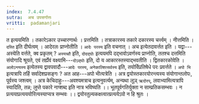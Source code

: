 ```yaml
---
index:  7.4.47
sutra:  अच उपसर्गात्तः
vritti:  padamanjari
---
```


त इत्ययमिति । तकारेऽकार उच्चारणार्थः । प्रत्तमिति । तत्राकारस्य तकारे दकारस्य चर्त्त्वम् । नीत्तमिति । `दस्ति` इति दीर्घत्वम् ।
आदेरलः प्राप्नोतीति । `आदेः परस्य` इति वचनात् । अच इत्येतदावर्त्तत इति । यद्वा---अस्येति वर्त्तते, क्व प्रकृतम् ? `अस्यच्वौ` इति, `दोदद्घोः` इत्ययमपि दद्भावोऽवर्णस्य प्राप्नोति, ततश्च दत्तमिति संयोगादि श्रूयते, एवं तर्ह्येवं वक्ष्यामि---`दोऽद्घोः` इति, दो य आकारस्तस्याद्भवतीति । द्वितकारकोवेति । `अलोऽन्त्यस्य` इत्येतस्य द्वावपवादौ---`आदेः परस्य`, `अनेकाल्शित्सर्वस्य` इति, तयोर्विप्रतिषेधे परः प्रवर्त्तते । `अपो भि` इत्यत्रापि तर्हि सर्वादेशप्रसङ्गः ? अत आह---अपो भीत्यत्रेति । अत्र द्वयोस्तकारयोरन्त्यस्य संयोगान्तलोपः, पूर्वस्य जश्त्वम् । अत्र केचिदाहुः---अवश्यमत्राच इत्यनुवर्त्यम्, अन्यथा लूञ् `ऋदोरप्`, लवाभ्यामित्यत्रापि स्यादिति, तन्न; लुप्ते पकारे नाप्शब्द इति नात्र भविष्यति ।।
भूतपूर्वगतिर्युक्ता न साम्प्रतिकसम्भवः ।
न प्रत्ययाप्रत्यययोरित्यस्याप्यत्र सम्भवः ।।
द्वयोरतुल्यकक्षत्वात्प्रत्ययेऽपो न हि श्रुतः ।
